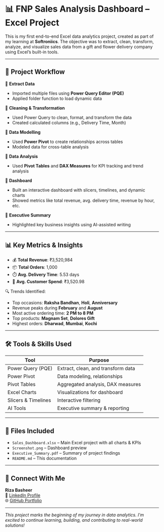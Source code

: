 # 📊 FNP Sales Analysis Dashboard – Excel Project

This is my first end-to-end Excel data analytics project, created as part of my learning at **Softroniics**. The objective was to extract, clean, transform, analyze, and visualize sales data from a gift and flower delivery company using Excel’s built-in tools.

---

## 📁 Project Workflow

🔹 **Extract Data**  
- Imported multiple files using **Power Query Editor (PQE)**  
- Applied folder function to load dynamic data

🔹 **Cleaning & Transformation**  
- Used Power Query to clean, format, and transform the data  
- Created calculated columns (e.g., Delivery Time, Month)

🔹 **Data Modelling**  
- Used **Power Pivot** to create relationships across tables  
- Modeled data for cross-table analysis

🔹 **Data Analysis**  
- Used **Pivot Tables** and **DAX Measures** for KPI tracking and trend analysis

🔹 **Dashboard**  
- Built an interactive dashboard with slicers, timelines, and dynamic charts  
- Showed metrics like total revenue, avg. delivery time, revenue by hour, etc.

🔹 **Executive Summary**  
- Highlighted key business insights using AI-assisted writing

---

## 📊 Key Metrics & Insights

- 💰 **Total Revenue**: ₹3,520,984  
- 📦 **Total Orders**: 1,000  
- ⏱️ **Avg. Delivery Time**: 5.53 days  
- 🧾 **Avg. Customer Spend**: ₹3,520.98  

🔍 Trends Identified:
- Top occasions: **Raksha Bandhan**, **Holi**, **Anniversary**
- Revenue peaks during **February** and **August**
- Most active ordering time: **2 PM to 8 PM**
- Top products: **Magnam Set**, **Dolores Gift**
- Highest orders: **Dharwad**, **Mumbai**, **Kochi**

---

## 🛠️ Tools & Skills Used

| Tool             | Purpose                                  |
|------------------|------------------------------------------|
| Power Query (PQE)| Extract, clean, and transform data       |
| Power Pivot      | Data modeling, relationships             |
| Pivot Tables     | Aggregated analysis, DAX measures        |
| Excel Charts     | Visualizations for dashboard             |
| Slicers & Timelines | Interactive filtering                 |
| AI Tools         | Executive summary & reporting            |

---

## 📂 Files Included

- `Sales_Dashboard.xlsx` – Main Excel project with all charts & KPIs  
- `Screenshot.png` – Dashboard preview  
- `Executive_Summary.pdf` – Summary of project findings  
- `README.md` – This documentation

---

## 🔗 Connect With Me

**Riza Basheer**  
📎 [LinkedIn Profile](https://www.linkedin.com/in/riza-basheer)  
🌐 [GitHub Portfolio](https://github.com/RizaBasheer)

---

*This project marks the beginning of my journey in data analytics. I'm excited to continue learning, building, and contributing to real-world solutions!*
